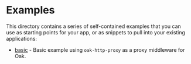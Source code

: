 # Examples

This directory contains a series of self-contained examples that you can use as starting points for your app, or as snippets to pull into your existing applications:

- [basic](./basic) - Basic example using `oak-http-proxy` as a proxy middleware for Oak.
